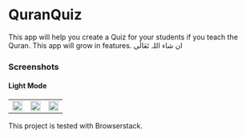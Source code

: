 # QuranQuiz

This app will help you create a Quiz for your students if you teach the Quran. This app will grow in features. ان شاء اللہ تَعَالٰی  

### Screenshots

#### Light Mode

<table>
  <tr>
    <td><img src="screenshots/lightmode/lightmode-1.png" width=100% height=100%></td>
    <td><img src="screenshots/lightmode/lightmode-2.png" width=100% height=100%></td>
    <td><img src="screenshots/lightmode/lightmode-3.png" width=100% height=100%></td>
  </tr>
</table>

This project is tested with Browserstack.
